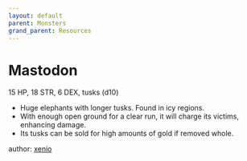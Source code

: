 ```yaml
---
layout: default
parent: Monsters
grand_parent: Resources
---
```


# Mastodon
15 HP, 18 STR, 6 DEX, tusks (d10)
- Huge elephants with longer tusks. Found in icy regions.
- With enough open ground for a clear run, it will charge its victims, enhancing damage.
- Its tusks can be sold for high amounts of gold if removed whole.

author: [xenio](https://xenioinabottle.blogspot.com)
